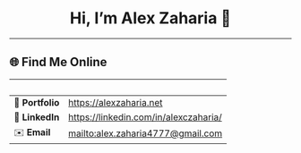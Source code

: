 <!-- Profile README – Alex Zaharia -->

<h1 align="center">Hi, I’m Alex Zaharia&nbsp;👋</h1>

---

## 🌐 Find Me Online
| &nbsp; | &nbsp; |
|---|---|
| 🔗 **Portfolio** | <https://alexzaharia.net> |
| 💼 **LinkedIn** | <https://linkedin.com/in/alexczaharia/> |
| ✉️ **Email** | <mailto:alex.zaharia4777@gmail.com> |
